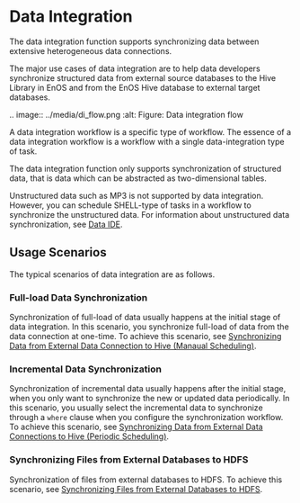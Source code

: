 # Data Integration

The data integration function supports synchronizing data between extensive heterogeneous data connections.

The major use cases of data integration are to help data developers synchronize structured data from external source databases to the Hive Library in EnOS and from the EnOS Hive database to external target databases.

.. image:: ../media/di_flow.png
   :alt: Figure: Data integration flow

A data integration workflow is a specific type of workflow. The essence of a data integration workflow is a workflow with a single data-integration type of task.

The data integration function only supports synchronization of structured data, that is data which can be abstracted as two-dimensional tables.

Unstructured data such as MP3 is not supported by data integration. However, you can schedule SHELL-type of tasks in a workflow to synchronize the unstructured data. For information about unstructured data synchronization, see [Data IDE](../data_ide/dataide_overview).

## Usage Scenarios

The typical scenarios of data integration are as follows.

### Full-load Data Synchronization

Synchronization of full-load of data usually happens at the initial stage of data integration. In this scenario, you synchronize full-load of data from the data connection at one-time. To achieve this scenario, see [Synchronizing Data from External Data Connection to Hive (Manaual Scheduling)](creating_scratch_onetime).

### Incremental Data Synchronization

Synchronization of incremental data usually happens after the initial stage, when you only want to synchronize the new or updated data periodically. In this scenario, you usually select the incremental data to synchronize through a `where` clause when you configure the synchronization workflow. To achieve this scenario, see [Synchronizing Data from External Data Connections to Hive (Periodic Scheduling)](creating_scratch_periodic).

### Synchronizing Files from External Databases to HDFS

Synchronization of files from external databases to HDFS. To achieve this scenario, see [Synchronizing Files from External Databases to HDFS](creating_scratch_blob2hdfs).